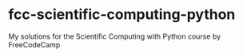 # fcc-scientific-computing-python
My solutions for the Scientific Computing with Python course by FreeCodeCamp 
